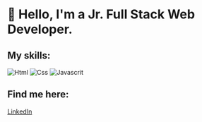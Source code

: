# 👋 Hello, I'm a Jr. Full Stack Web Developer.

## My skills:

![Html](https://img.shields.io/badge/Html-ff0000?style=for-the-badge&logo=html&logoColor=white&labelColor=101010)
![Css](https://img.shields.io/badge/Css-0000cd?style=for-the-badge&logo=css&logoColor=white&labelColor=101010)
![Javascrit](https://img.shields.io/badge/Javascript-fff700?style=for-the-badge&logo=javascript&logoColor=white&labelColor=101010)

## Find me here:

[LinkedIn](https://www.linkedin.com/in/annalisa-de-santis-354a7b205)

